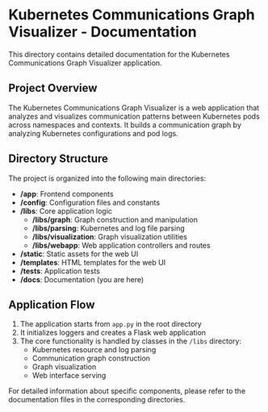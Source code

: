 # Kubernetes Communications Graph Visualizer - Documentation

This directory contains detailed documentation for the Kubernetes Communications Graph Visualizer application.

## Project Overview

The Kubernetes Communications Graph Visualizer is a web application that analyzes and visualizes communication patterns between Kubernetes pods across namespaces and contexts. It builds a communication graph by analyzing Kubernetes configurations and pod logs.

## Directory Structure

The project is organized into the following main directories:

- **/app**: Frontend components
- **/config**: Configuration files and constants
- **/libs**: Core application logic
  - **/libs/graph**: Graph construction and manipulation
  - **/libs/parsing**: Kubernetes and log file parsing
  - **/libs/visualization**: Graph visualization utilities
  - **/libs/webapp**: Web application controllers and routes
- **/static**: Static assets for the web UI
- **/templates**: HTML templates for the web UI
- **/tests**: Application tests
- **/docs**: Documentation (you are here)

## Application Flow

1. The application starts from `app.py` in the root directory
2. It initializes loggers and creates a Flask web application
3. The core functionality is handled by classes in the `/libs` directory:
   - Kubernetes resource and log parsing
   - Communication graph construction
   - Graph visualization
   - Web interface serving

For detailed information about specific components, please refer to the documentation files in the corresponding directories. 